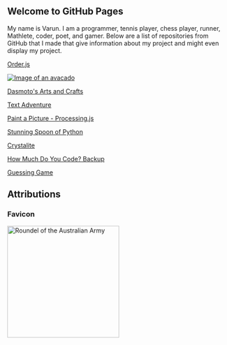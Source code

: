## Welcome to GitHub Pages

My name is Varun. I am a programmer, tennis player, chess player, runner, Mathlete, coder, poet, and gamer. Below are a list of repositories from GitHub that I made that give information about my project and might even display my project. 

[Order.js](https://knowledgeablekangaroo.github.io/order.js)

[![Image of an avacado](https://github.com/KnowledgeableKangaroo/supreme-guacamole/blob/master/images/icon.ico)](https://knowledgeablekangaroo.github.io/supreme-guacamole)

[Dasmoto's Arts and Crafts](https://knowledgeablekangaroo.github.io/Dasmotos-Arts-and-Crafts)

[Text Adventure](https://knowledgeablekangaroo.github.io/text-adventure)

[Paint a Picture - Processing.js](https://knowledgeablekangaroo.github.io/paint-a-picture-backup)

[Stunning Spoon of Python](https://knowledgeablekangaroo.github.io/stunning=spoon-of-python)

[Crystalite](https://knowledgeablekangaroo.github.io/Crystalite)

[How Much Do You Code? Backup](https://knowledgeablekangaroo.github.io/how-much-do-you-code)

[Guessing Game](https://knowledgeablekangaroo.github.io/guessing-game)

## Attributions ##

### Favicon ###

<a target = "_blank" title = "By Fry1989 eh? [CC BY-SA 3.0 
 (https://creativecommons.org/licenses/by-sa/3.0
)], from Wikimedia Commons" href = "https://commons.wikimedia.org/wiki/File:Roundel_of_the_Australian_Army.svg">
      <img width = "256" alt = "Roundel of the Australian Army" src = "https://upload.wikimedia.org/wikipedia/commons/thumb/a/a3/Roundel_of_the_Australian_Army.svg/256px-Roundel_of_the_Australian_Army.svg.png">
</a>

<script src = "./script.js"></script>
<script>
 createLinkElement('image/x-icon', 'shortcut icon', 'images/icon.ico');
</script>


